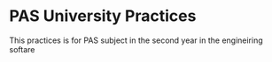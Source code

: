 # PAS University Practices
This practices is for PAS subject in the second year in the engineiring softare
